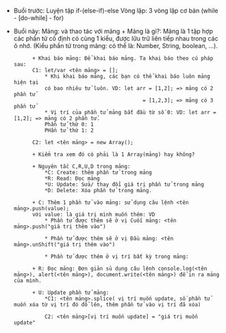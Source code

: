 - Buổi trước:   Luyện tập if-(else-if)-else
                Vòng lặp: 3 vòng lặp cơ bản (while - [do-while] - for)

- Buổi này: Mảng: và thao tác với mảng
            + Mảng là gì?: Mảng là 1 tập hợp các phần tử cố định có cùng 1 kiểu, được lữu trữ liên tiếp nhau trong các ô nhớ. (Kiểu phần tử trong mảng: có thể là: Number, String, boolean, ...).
            
            + Khai báo mảng: Để khai báo mảng. Ta khai báo theo cú pháp sau:
            C1: let/var <tên mảng> = [];
                * Khi khai báo mảng, các bạn có thể khai báo luôn mảng hiện tại
                có bao nhiêu tử luôn. VD: let arr = [1,2]; => mảng có 2 phần tử
                                                = [1,2,3]; => mảng có 3 phần tử
                * Vị trí của phần tử mảng bắt đầu từ số 0: VD: let arr = [1,2]; => mảng có 2 phần tử. 
                Phần tử thứ 0: 1
                PHần tử thứ 1: 2

            C2: let <tên mảng> = new Array();

            + Kiểm tra xem đó có phải là 1 Array(mảng) hay không?

            + Nguyên tắc C,R,U,D trong mảng: 
                *C: Create: thêm phần tử trong mảng
                *R: Read: Đọc mảng
                *U: Update: Sửa/ thay đổi giá trị phần tử trong mảng
                *D: Delete: Xóa phần tử trong mảng.

            + C: Thêm 1 phần tử vào mảng: sử dụng câu lệnh <tên mảng>.push(value);
            với value: là giá trị mình muốn thêm: VD
                * Phần tử được thêm sẽ ở vị Cuối mảng: <tên mảng>.push("giá trị thêm vào")

                * Phần tử được thêm sẽ ở vị Đầu mảng: <tên mảng>.unShift("giá trị thêm vào")

                * Phần tử được thêm ở vị trí bất kỳ trong mảng: 

            + R: Đọc mảng: Đơn giản sủ dụng câu lệnh console.log(<tên mảng>), alert(<tên mảng>), document.write(<tên mảng>) để in ra mảng của mình.

            + U: Update phần tử mảng: 
                *C1: <tên mảng>.splice( vị trí muốn update, số phần tử muốn xóa từ vị trí đó đổ lên, thêm phần tử vào vị trí đã xóa)

                C2: <tên mảng>[vị trí muốn update] = "giá trị muốn update"